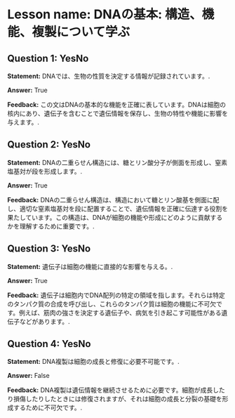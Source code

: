 # Lesson name: DNAの基本: 構造、機能、複製について学ぶ

## Question 1: YesNo

**Statement:** DNAでは、生物の性質を決定する情報が記録されています。.

**Answer:** True

**Feedback:**
この文はDNAの基本的な機能を正確に表しています。DNAは細胞の核内にあり、遺伝子を含むことで遺伝情報を保存し、生物の特性や機能に影響を与えます。.


## Question 2: YesNo

**Statement:** DNAの二重らせん構造には、糖とリン酸分子が側面を形成し、窒素塩基対が段を形成します。.

**Answer:** True

**Feedback:**
DNAの二重らせん構造は、構造において糖とリン酸基を側面に配し、適切な窒素塩基対を段に配置することで、遺伝情報を正確に伝達する役割を果たしています。この構造は、DNAが細胞の機能や形成にどのように貢献するかを理解するために重要です。.


## Question 3: YesNo

**Statement:** 遺伝子は細胞の機能に直接的な影響を与える。.

**Answer:** True

**Feedback:**
遺伝子は細胞内でDNA配列の特定の領域を指します。それらは特定のタンパク質の合成を呼び出し、これらのタンパク質は細胞の機能に不可欠です。例えば、筋肉の強さを決定する遺伝子や、病気を引き起こす可能性がある遺伝子などがあります。.


## Question 4: YesNo

**Statement:** DNA複製は細胞の成長と修復に必要不可能です。.

**Answer:** False

**Feedback:**
DNA複製は遺伝情報を継続させるために必要です。細胞が成長したり損傷したりしたときには修復されますが、それは細胞の成長と分裂の基礎を形成するために不可欠です。.

